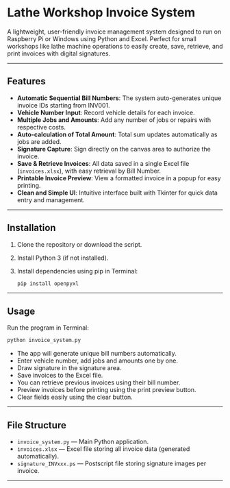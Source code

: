 # Lathe Workshop Invoice System

A lightweight, user-friendly invoice management system designed to run on Raspberry Pi or Windows using Python and Excel. Perfect for small workshops like lathe machine operations to easily create, save, retrieve, and print invoices with digital signatures.

---

## Features

- **Automatic Sequential Bill Numbers**: The system auto-generates unique invoice IDs starting from INV001.
- **Vehicle Number Input**: Record vehicle details for each invoice.
- **Multiple Jobs and Amounts**: Add any number of jobs or repairs with respective costs.
- **Auto-calculation of Total Amount**: Total sum updates automatically as jobs are added.
- **Signature Capture**: Sign directly on the canvas area to authorize the invoice.
- **Save & Retrieve Invoices**: All data saved in a single Excel file (`invoices.xlsx`), with easy retrieval by Bill Number.
- **Printable Invoice Preview**: View a formatted invoice in a popup for easy printing.
- **Clean and Simple UI**: Intuitive interface built with Tkinter for quick data entry and management.

---

## Installation

1. Clone the repository or download the script.

2. Install Python 3 (if not installed).

3. Install dependencies using pip in Terminal:
     ```  bash
     pip install openpyxl
     ```


---

## Usage

Run the program in Terminal:   
  ```  bash
python invoice_system.py
  ```


- The app will generate unique bill numbers automatically.
- Enter vehicle number, add jobs and amounts one by one.
- Draw signature in the signature area.
- Save invoices to the Excel file.
- You can retrieve previous invoices using their bill number.
- Preview invoices before printing using the print preview button.
- Clear fields easily using the clear button.

---

## File Structure

- `invoice_system.py` — Main Python application.
- `invoices.xlsx` — Excel file storing all invoice data (generated automatically).
- `signature_INVxxx.ps` — Postscript file storing signature images per invoice.

---
